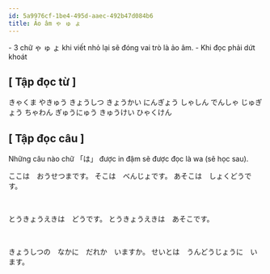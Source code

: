 ```yaml
---
id: 5a9976cf-1be4-495d-aaec-492b47d084b6
title: Ảo âm ゃ ゅ ょ
---
```


<Intro>
- 3 chữ <CodeStep step={1}><Kanji>ゃ ゅ ょ</Kanji></CodeStep> khi viết nhỏ lại sẽ đóng vai trò là ảo âm.
- Khi đọc phải dứt khoát
</Intro>

<YouonAlphabet />

## [ Tập đọc từ ]

<JaWL m={4}>
 <Kanji>きゃくま</Kanji>
 <Kanji>やきゅう</Kanji>
 <Kanji>きょうしつ</Kanji>
 <Kanji>きょうかい</Kanji>
</JaWL>

<JaWL m={4}>
 <Kanji>にんぎょう</Kanji>
 <Kanji>しゃしん</Kanji>
 <Kanji>でんしゃ</Kanji>
 <Kanji>じゅぎょう</Kanji>
</JaWL>

<JaWL m={4}>
 <Kanji>ちゃわん</Kanji>
 <Kanji>ぎゅうにゅう</Kanji>
 <Kanji>きゅうけい</Kanji>
 <Kanji>ひゃくけん</Kanji>
</JaWL>

## [ Tập đọc câu ]

Những câu nào chữ <Kanji>「は」</Kanji> được <CodeStep step={1}>in đậm</CodeStep> sẽ được đọc là <Kanji>wa</Kanji> (sẽ học sau).

<JaSL>ここ<CodeStep step={1}>は</CodeStep>　おうせつまです。</JaSL>
<JaSL>そこ<CodeStep step={1}>は</CodeStep>　べんじょです。</JaSL>
<JaSL>あそこ<CodeStep step={1}>は</CodeStep>　しょくどうです。</JaSL>

<br/>

<JaSL>とうきょうえき<CodeStep step={1}>は</CodeStep>　どうです。</JaSL>
<JaSL>とうきょうえき<CodeStep step={1}>は</CodeStep>　あそこです。</JaSL>

<br/>

<JaSL>きょうしつの　なかに　だれか　いますか。</JaSL>
<JaSL>せいと<CodeStep step={1}>は</CodeStep>　うんどうじょうに　います。</JaSL>
